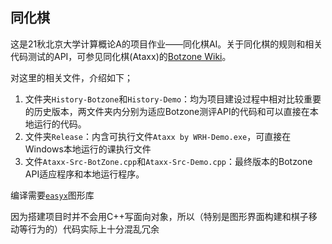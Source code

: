 ## **同化棋**

这是21秋北京大学计算概论A的项目作业——同化棋AI。关于同化棋的规则和相关代码测试的API，可参见同化棋(Ataxx)的[Botzone Wiki](https://wiki.botzone.org.cn/index.php?title=Ataxx)。

对这里的相关文件，介绍如下；

1) 文件夹`History-Botzone`和`History-Demo`：均为项目建设过程中相对比较重要的历史版本，两文件夹内分别为适应Botzone测评API的代码和可以直接在本地运行的代码。
2) 文件夹`Release`：内含可执行文件`Ataxx by WRH-Demo.exe`，可直接在Windows本地运行的课执行文件
3) 文件`Ataxx-Src-BotZone.cpp`和`Ataxx-Src-Demo.cpp`：最终版本的Botzone API适应程序和本地运行程序。

编译需要[`easyx`](https://easyx.cn/)图形库

因为搭建项目时并不会用C++写面向对象，所以（特别是图形界面构建和棋子移动等行为的）代码实际上十分混乱冗余
